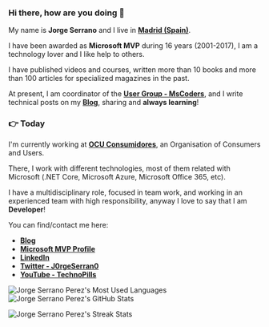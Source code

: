 ### Hi there, how are you doing :wave:

My name is **Jorge Serrano** and I live in **[Madrid (Spain)](https://www.google.es/maps/place/Madrid/@40.4381311,-3.8196213,11z/data=!3m1!4b1!4m5!3m4!1s0xd422997800a3c81:0xc436dec1618c2269!8m2!3d40.4167754!4d-3.7037902)**.

I have been awarded as **Microsoft MVP** during 16 years (2001-2017), I am a technology lover and I like help to others.

I have published videos and courses, written more than 10 books and more than 100 articles for specialized magazines in the past.

At present, I am coordinator of the [**User Group - MsCoders**](https://www.meetup.com/es-ES/MSCoders/#), and I write technical posts on my [**Blog**](https://geeks.ms/jorge/), sharing and **always learning**!

### :point_right: Today

I'm currently working at **[OCU Consumidores](https://www.ocu.org/)**, an Organisation of Consumers and Users.

There, I work with different technologies, most of them related with Microsoft (.NET Core, Microsoft Azure, Microsoft Office 365, etc).

I have a multidisciplinary role, focused in team work, and working in an experienced team with high responsibility, anyway I love to say that I am **Developer**!

You can find/contact me here:

* [**Blog**](https://geeks.ms/jorge/)
* [**Microsoft MVP Profile**](https://mvp.microsoft.com/es-es/PublicProfile/8633)
* [**LinkedIn**](https://www.linkedin.com/in/jorge-serrano-p%C3%A9rez-24388520/)
* [**Twitter - J0rgeSerran0**](https://twitter.com/J0rgeSerran0)
* [**YouTube - TechnoPills**](https://www.youtube.com/playlist?list=PLe76QnHF1pPGOC8HcJDICM0IdJNVP6erj)

![Jorge Serrano Perez's Most Used Languages](https://github-readme-stats.vercel.app/api/top-langs/?username=J0rgeSerran0&show_icons=true&title_color=D59DFF&icon_color=D59DFF&text_color=FFF&bg_color=3B2E58&hide=CSS,HTML&langs_count=3)
![Jorge Serrano Perez's GitHub Stats](https://github-readme-stats.vercel.app/api?username=J0rgeSerran0&show_owner=true&title_color=D59DFF&icon_color=D59DFF&text_color=FFF&bg_color=3B2E58&show_icons=true&line_height=27)

![Jorge Serrano Perez's Streak Stats](https://github-readme-streak-stats.herokuapp.com/?user=J0rgeSerran0&hide_border=true&border_radius=16&background=3B2E58&stroke=D59DFF&ring=FFF&fire=D59DFF&currStreakNum=FFF&sideNums=D59DFF&currStreakLabel=FFF&sideLabels=FFF&dates=D59DFF)
